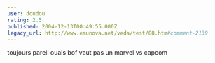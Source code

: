 ```yaml
---
user: doudou
rating: 2.5
published: 2004-12-13T00:49:55.000Z
legacy_url: http://www.emunova.net/veda/test/88.htm#comment-2139
---
```

toujours pareil ouais bof vaut pas un marvel vs capcom